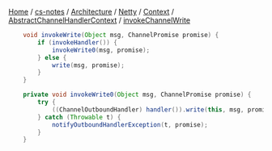 [Home](https://mengxianbin.github.io) /
[cs-notes](https://mengxianbin.github.io/cs-notes/site) /
[Architecture](https://mengxianbin.github.io/cs-notes/site/Architecture) /
[Netty](https://mengxianbin.github.io/cs-notes/site/Architecture/Netty) /
[Context](https://mengxianbin.github.io/cs-notes/site/Architecture/Netty/Context) /
[AbstractChannelHandlerContext](https://mengxianbin.github.io/cs-notes/site/Architecture/Netty/Context/AbstractChannelHandlerContext) /
[invokeChannelWrite](https://mengxianbin.github.io/cs-notes/site/Architecture/Netty/Context/AbstractChannelHandlerContext/invokeChannelWrite)

```java
    void invokeWrite(Object msg, ChannelPromise promise) {
        if (invokeHandler()) {
            invokeWrite0(msg, promise);
        } else {
            write(msg, promise);
        }
    }
```

```java
    private void invokeWrite0(Object msg, ChannelPromise promise) {
        try {
            ((ChannelOutboundHandler) handler()).write(this, msg, promise);
        } catch (Throwable t) {
            notifyOutboundHandlerException(t, promise);
        }
    }
```
